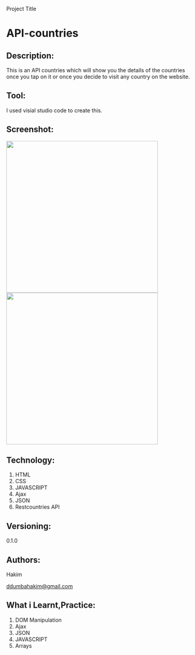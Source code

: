 Project Title
# API-countries

## Description:
This is an API countries which will show you the details of the countries once you tap on it or once you decide to visit any country on the website.

## Tool:
I used visial studio code to create this.

## Screenshot:

<img src= "https://user-images.githubusercontent.com/67559215/86459242-cd5c3300-bd26-11ea-8841-0175f4a62dbf.png" width="400px">
<img src="https://user-images.githubusercontent.com/67559215/86455426-e3ff8b80-bd20-11ea-966f-8024d59fd717.png" width="400px">

## Technology:
<ol>
  <li>HTML</li>
  <li>CSS</li>
  <li>JAVASCRIPT</li>
  <li>Ajax</li>
  <li>JSON</li>
  <li>Restcountries API</li>
</ol>

## Versioning:
0.1.0

## Authors:
Hakim

ddumbahakim@gmail.com


## What i Learnt,Practice:
<ol>
  <li>DOM Manipulation</li>
  <li>Ajax</li>
  <li>JSON</li>
  <li>JAVASCRIPT</li>
  <li>Arrays</li>
</ol>


